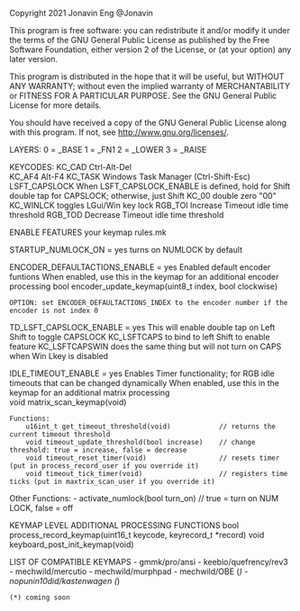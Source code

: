 Copyright 2021 Jonavin Eng @Jonavin

This program is free software: you can redistribute it and/or modify
it under the terms of the GNU General Public License as published by
the Free Software Foundation, either version 2 of the License, or
(at your option) any later version.

This program is distributed in the hope that it will be useful,
but WITHOUT ANY WARRANTY; without even the implied warranty of
MERCHANTABILITY or FITNESS FOR A PARTICULAR PURPOSE.  See the
GNU General Public License for more details.

You should have received a copy of the GNU General Public License
along with this program.  If not, see <http://www.gnu.org/licenses/>.

LAYERS:
    0 = _BASE
    1 = _FN1
    2 = _LOWER
    3 = _RAISE

KEYCODES:
    KC_CAD          Ctrl-Alt-Del	  
    KC_AF4	        Alt-F4
    KC_TASK	        Windows Task Manager (Ctrl-Shift-Esc) 
    LSFT_CAPSLOCK   When LSFT_CAPSLOCK_ENABLE is defined, hold for Shift double tap for CAPSLOCK; otherwise, just Shift
    KC_00           double zero "00"
    KC_WINLCK       toggles LGui/Win key lock
    RGB_TOI         Increase Timeout idle time threshold
    RGB_TOD         Decrease Timeout idle time threshold

ENABLE FEATURES your keymap rules.mk

STARTUP_NUMLOCK_ON = yes
    turns on NUMLOCK by default

ENCODER_DEFAULTACTIONS_ENABLE = yes
    Enabled default encoder funtions
    When enabled, use this in the keymap for an additional encoder processing 
        bool encoder_update_keymap(uint8_t index, bool clockwise)
  
    OPTION: set ENCODER_DEFAULTACTIONS_INDEX to the encoder number if the encoder is not index 0
  
TD_LSFT_CAPSLOCK_ENABLE = yes
    This will enable double tap on Left Shift to toggle CAPSLOCK
        KC_LSFTCAPS to bind to left Shift to enable feature
        KC_LSFTCAPSWIN does the same thing but will not turn on CAPS when Win Lkey is disabled

IDLE_TIMEOUT_ENABLE = yes
    Enables Timer functionality; for RGB idle timeouts that can be changed dynamically
    When enabled, use this in the keymap for an additional matrix processing     
        void matrix_scan_keymap(void)
    
    Functions:
        u16int_t get_timeout_threshold(void)            // returns the current timeout threshold
        void timeout_update_threshold(bool increase)    // change threshold: true = increase, false = decrease     
        void timeout_reset_timer(void)                  // resets timer (put in process_record_user if you override it)
        void timeout_tick_timer(void)                   // registers time ticks (put in maxtrix_scan_user if you override it)

Other Functions:
    - activate_numlock(bool turn_on)                    // true = turn on NUM LOCK, false = off 

KEYMAP LEVEL ADDITIONAL PROCESSING FUNCTIONS
    bool process_record_keymap(uint16_t keycode, keyrecord_t *record)
    void keyboard_post_init_keymap(void)

LIST OF COMPATIBLE KEYMAPS
    - gmmk/pro/ansi
    - keebio/quefrency/rev3
    - mechwild/mercutio
    - mechwild/murphpad
    - mechwild/OBE (*)
    - nopunin10did/kastenwagen (*)

    (*) coming soon
